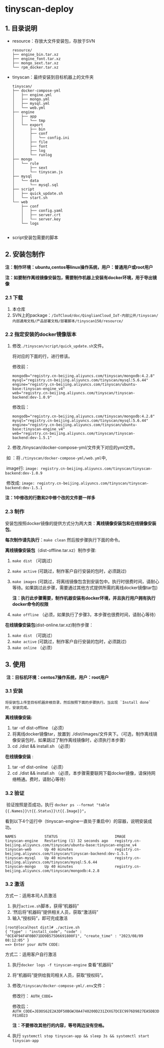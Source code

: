 # tinyscan-deploy

## 1. 目录说明

- resource：存放大文件安装包，存放于SVN

  ```
  resource/
  ├── engine_bin.tar.xz
  ├── engine_font.tar.xz
  ├── mongo_sext.tar.xz
  └── rpm_docker.tar.xz
  ```

  

- tinyscan：最终安装到目标机器上的文件夹

  ```
  tinyscan/
  ├── docker-compose-yml
  │   ├── engine.yml
  │   ├── mongo.yml
  │   ├── mysql.yml
  │   └── web.yml
  ├── engine
  │   ├── app
  │   │   └── tmp
  │   └── export
  │       ├── bin
  │       ├── conf
  │       │   └── config.ini
  │       ├── file
  │       ├── font
  │       ├── log
  │       └── runlog
  ├── mongo
  │   └── rule
  │       ├── sext
  │       └── tinyscan.js
  ├── mysql
  │   └── data
  │       └── mysql.sql
  ├── script
  │   ├── quick_update.sh
  │   └── start.sh
  └── web
      ├── conf
      │   ├── config.yaml
      │   ├── server.crt
      │   └── server.key
      └── logs
  
  
  ```

- script安装包需要的脚本

  



## 2. 安装包制作

**注：制作环境：ubuntu,centos等linux操作系统，用户：普通用户或root用户**

**注：如要制作离线镜像安装包，需要制作机器上安装有docker环境，用于导出镜像**



### 2.1 下载

1. 本仓库
2. SVN上的package：`/IoTCloud/doc/QinglianCloud_IoT-内部公开/tinyscan/内部通用文档/产品部署文档/部署脚本/tinyscan150/resource/`



### 2.2 指定安装的docker镜像版本

1. 修改`./tinyscan/script/quick_update.sh`文件。

   将对应的下面的行，进行修该。

   修改前：

   ```
   mongodb="registry.cn-beijing.aliyuncs.com/tinyscan/mongodb:4.2.8"
   mysql="registry.cn-beijing.aliyuncs.com/tinyscan/mysql:5.6.44"
   engine="registry.cn-beijing.aliyuncs.com/tinyscan/ubuntu-base:tinyscan-engine_v4"
   web="registry.cn-beijing.aliyuncs.com/tinyscan/tinyscan-backend:dev-1.0.9"
   ```

   修改后：

   ```
   mongodb="registry.cn-beijing.aliyuncs.com/tinyscan/mongodb:4.2.8"
   mysql="registry.cn-beijing.aliyuncs.com/tinyscan/mysql:5.6.44"
   engine="registry.cn-beijing.aliyuncs.com/tinyscan/ubuntu-base:tinyscan-engine_v4"
   web="registry.cn-beijing.aliyuncs.com/tinyscan/tinyscan-backend:dev-1.5.1"
   ```

2. 修改./tinyscan/docker-compose-yml/文件夹下对应的yml文件。

​		如 ：将`./tinyscan/docker-compose-yml/web.yml`中,

​			image行:	`image: registry.cn-beijing.aliyuncs.com/tinyscan/tinyscan-backend:dev-1.0.9`

​			修改成:     `image: registry.cn-beijing.aliyuncs.com/tinyscan/tinyscan-backend:dev-1.5.1`



**注：1中修改的行数和2中修个改的文件要一样多**



### 2.3  制作



安装包按照docker镜像的提供方式分为两大类：**离线镜像安装包和在线镜像安装包**。

**每次制作请先执行**：`make clean`  然后按步骤执行下面的命令。



**离线镜像安装包**（dist-offline.tar.xz）制作步骤:

1. `make dist` （可跳过）

2. `make active`  (可跳过，制作客户自行安装的包时，必须跳过)

3. `make images` (可跳过，将离线镜像包含到安装包中。执行时很费时间，请耐心等待。如果跳过此步骤，需要通过其他方式提供所需的离线docker镜像tar包)

    **注：执行此步骤需要，制作机器安装有docker环境，并且执行用户拥有执行docker命令的权限**

4. `make offline` （必须，如果执行了步骤3，本步骤也很费时间，请耐心等待）

   

**在线镜像安装包**(dist-online.tar.xz)制作步骤：

1. `make dist` （可跳过）
2. `make active`  (可跳过，制作客户自行安装的包时，必须跳过)
3. `make online` （必须）



## 3. 使用

​    **注：目标机环境：centos7操作系统，用户：root用户**



### 3.1 安装

    将安装包上传至目标机器非根目录，然后按照下面的步骤执行。当出现 `Install done` 时，安装完成。



**离线镜像安装:**

1. tar -xf dist-offline  （必须）
2. 将离线docker镜像tar，放置到 ./dist/images/文件夹下。（可选，制作离线镜像安装包时，如果跳过了制作离线镜像时，必须执行本步骤）
3. cd ./dist && install.sh	（必须）



**在线镜像安装** :

1. tar -xf dist-online    （必须）
2. cd ./dist && install.sh  （必须，本步骤需要联网下载docker镜像，请保持网络畅通。费时，请耐心等待）



### 3.2 验证

​	验证按照是否成功，执行 `docker ps --format "table {{.Names}}\t{{.Status}}\t{{.Image}}"`，

看到以下4个运行中（tinyscan-engine一直处于重启中）的容器，说明安装成功。

```
NAMES             STATUS                          IMAGE
tinyscan-engine   Restarting (1) 32 seconds ago   registry.cn-beijing.aliyuncs.com/tinyscan/ubuntu-base:tinyscan-engine_v4
tinyscan-web      Up 40 minutes                   registry.cn-beijing.aliyuncs.com/tinyscan/tinyscan-backend:dev-1.5.1
tinyscan-mysql    Up 40 minutes                   registry.cn-beijing.aliyuncs.com/tinyscan/mysql:5.6.44
tinyscan-mongo    Up 40 minutes                   registry.cn-beijing.aliyuncs.com/tinyscan/mongodb:4.2.8

```



### 3.2 激活

方式一：适用本司人员激活

1. 执行`active.sh`脚本，获得“机器码”
2. ‘然后将“机器码”提供相关人员，获取“激活码”
3. 输入“授权码”，即可完成激活

```
[root@localhost dist]# ./active.sh
{ "type" : "install_code", "code" : "0CE4F94F4F0B071DD9B575D6691800F1", "create_time" : "2023/08/09 08:12:05" }
==> Enter your AUTH CODE:

```



方式二：适用客户自行激活

1. 执行`docker logs -f tinyscan-engine`  查看“机器码”

2. 将“机器码”提供给我司相关人员，获取“授权码”。

3. 修改`/tinyscan/docker-compose-yml/.env`文件：

   修改行： `AUTH_CODE=`

   修改后：`AUTH_CODE=JEOOS62E2A3DF50BGWJ0A4740200D231ZXXG7DCEC9976D9827EA5DB3DFE10D23`		
   
   **注：不要修改其他行的内容，等号两边没有空格。**
   
4. 执行 `systemctl stop tinyscan-app && sleep 3s && systemctl start tinyscan-app`

   

   




